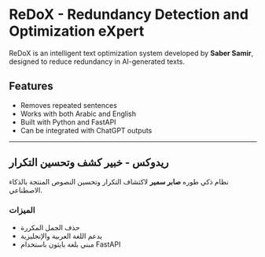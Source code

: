
# ReDoX - Redundancy Detection and Optimization eXpert

ReDoX is an intelligent text optimization system developed by **Saber Samir**, designed to reduce redundancy in AI-generated texts.

## Features
- Removes repeated sentences
- Works with both Arabic and English
- Built with Python and FastAPI
- Can be integrated with ChatGPT outputs

---

## ريدوكس - خبير كشف وتحسين التكرار

نظام ذكي طوره **صابر سمير** لاكتشاف التكرار وتحسين النصوص المنتجة بالذكاء الاصطناعي.

### الميزات
- حذف الجمل المكررة
- يدعم اللغة العربية والإنجليزية
- مبني بلغة بايثون باستخدام FastAPI
